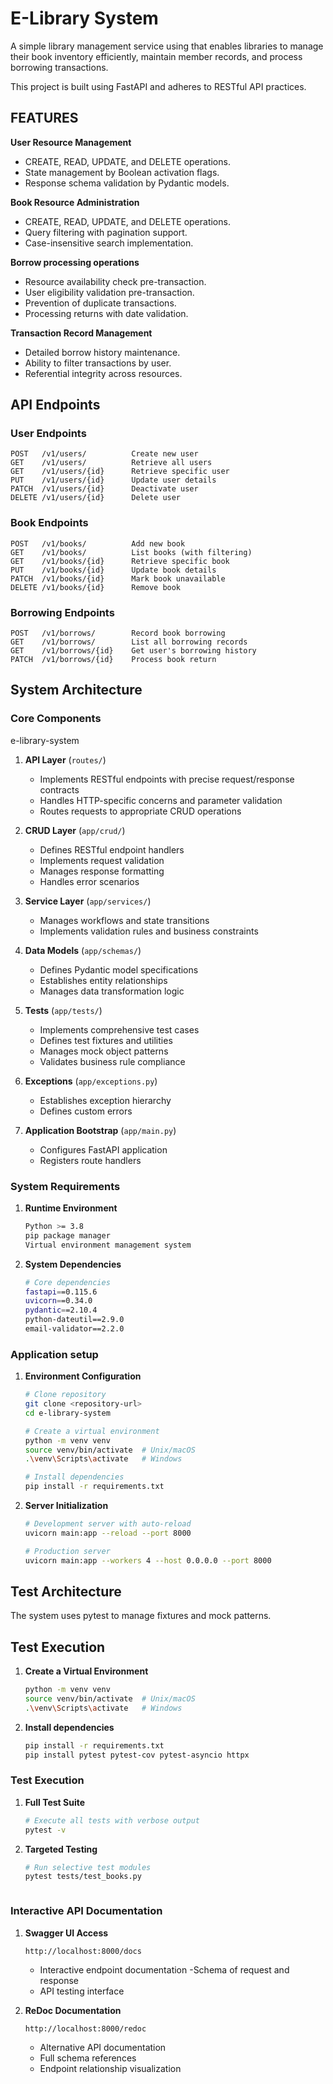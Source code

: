 # E-Library System

A simple library management service using that enables libraries to manage their book inventory efficiently, maintain member records, and process borrowing transactions.

This project is built using FastAPI and adheres to  RESTful API practices.

FEATURES
-------------------
**User Resource Management**
- CREATE, READ, UPDATE, and DELETE operations. 
- State management by Boolean activation flags.
- Response schema validation by Pydantic models.

**Book Resource Administration**
- CREATE, READ, UPDATE, and DELETE operations.
- Query filtering with pagination support.
- Case-insensitive search implementation.

**Borrow processing operations**
- Resource availability check pre-transaction.
- User eligibility validation  pre-transaction.
- Prevention of duplicate transactions.
- Processing returns with date validation.

**Transaction Record Management**
- Detailed borrow history maintenance.
- Ability to filter transactions by user.
- Referential integrity across resources.


API Endpoints
-------------------
### User Endpoints

```plaintext
POST   /v1/users/          Create new user
GET    /v1/users/          Retrieve all users
GET    /v1/users/{id}      Retrieve specific user
PUT    /v1/users/{id}      Update user details
PATCH  /v1/users/{id}      Deactivate user
DELETE /v1/users/{id}      Delete user
```
### Book Endpoints

```plaintext
POST   /v1/books/          Add new book
GET    /v1/books/          List books (with filtering)
GET    /v1/books/{id}      Retrieve specific book
PUT    /v1/books/{id}      Update book details
PATCH  /v1/books/{id}      Mark book unavailable
DELETE /v1/books/{id}      Remove book
```
### Borrowing Endpoints

```plaintext
POST   /v1/borrows/        Record book borrowing
GET    /v1/borrows/        List all borrowing records
GET    /v1/borrows/{id}    Get user's borrowing history
PATCH  /v1/borrows/{id}    Process book return
```


## System Architecture

### Core Components

e-library-system


1. **API Layer** (`routes/`)
   - Implements RESTful endpoints with precise request/response contracts
   - Handles HTTP-specific concerns and parameter validation
   - Routes requests to appropriate CRUD operations
  
2. **CRUD Layer** (`app/crud/`)
   - Defines RESTful endpoint handlers
   - Implements request validation
   - Manages response formatting
   - Handles error scenarios

4. **Service Layer** (`app/services/`)
   - Manages workflows and state transitions
   - Implements validation rules and business constraints

5. **Data Models** (`app/schemas/`)
   - Defines Pydantic model specifications
   - Establishes entity relationships
   - Manages data transformation logic

5. **Tests** (`app/tests/`)
   - Implements comprehensive test cases
   - Defines test fixtures and utilities
   - Manages mock object patterns
   - Validates business rule compliance

6. **Exceptions** (`app/exceptions.py`)
   - Establishes exception hierarchy
   - Defines custom errors

7. **Application Bootstrap** (`app/main.py`)
   - Configures FastAPI application
   - Registers route handlers

 
### System Requirements

1. **Runtime Environment**
   ```bash
   Python >= 3.8
   pip package manager
   Virtual environment management system
   ```

2. **System Dependencies**
   ```bash
   # Core dependencies
   fastapi==0.115.6
   uvicorn==0.34.0
   pydantic==2.10.4
   python-dateutil==2.9.0
   email-validator==2.2.0
   ```

### Application setup

1. **Environment Configuration**
   ```bash
   # Clone repository
   git clone <repository-url>
   cd e-library-system

   # Create a virtual environment
   python -m venv venv
   source venv/bin/activate  # Unix/macOS
   .\venv\Scripts\activate   # Windows

   # Install dependencies
   pip install -r requirements.txt
   ```

2. **Server Initialization**
   ```bash
   # Development server with auto-reload
   uvicorn main:app --reload --port 8000

   # Production server
   uvicorn main:app --workers 4 --host 0.0.0.0 --port 8000
   ```



## Test Architecture

The system uses pytest to manage fixtures and mock patterns.

## Test Execution 
1. **Create a Virtual Environment**
   ```bash
   python -m venv venv
   source venv/bin/activate  # Unix/macOS
   .\venv\Scripts\activate   # Windows
   ```

2. **Install dependencies**
   ```bash
   pip install -r requirements.txt
   pip install pytest pytest-cov pytest-asyncio httpx
   ```

### Test Execution 

1. **Full Test Suite**
   ```bash
   # Execute all tests with verbose output
   pytest -v
   ```

2. **Targeted Testing**
   ```bash
   # Run selective test modules
   pytest tests/test_books.py



### Interactive API Documentation

1. **Swagger UI Access**
   ```plaintext
   http://localhost:8000/docs
   ```
   - Interactive endpoint documentation
   -Schema of request and response
   - API testing interface

2. **ReDoc Documentation**
   ```plaintext
   http://localhost:8000/redoc
   ```
   - Alternative API documentation
   - Full schema references
   - Endpoint relationship visualization



